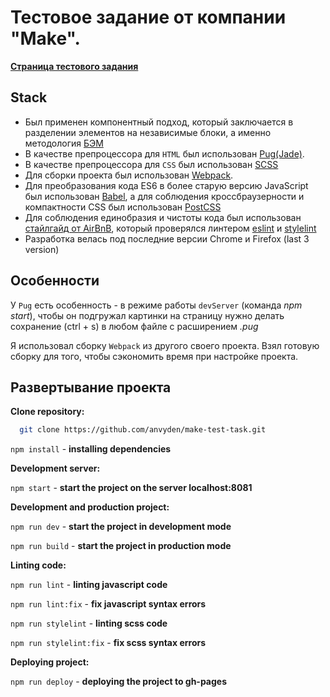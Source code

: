 # Тестовое задание от компании "Make".

[**Страница тестового задания**](https://anvyden.github.io/make-test-task/main-page.html)

## Stack

- Был применен компонентный подход, который заключается в разделении элементов на независимые блоки, а именно методология [БЭМ](https://ru.bem.info/methodology/quick-start/)
- В качестве препроцессора для `HTML` был использован [Pug(Jade)](https://gist.github.com/neretin-trike/53aff5afb76153f050c958b82abd9228).
- В качестве препроцессора для `CSS` был использован [SCSS](https://sass-scss.ru)
- Для сборки проекта был использован [Webpack](https://webpack.js.org).
- Для преобразования кода ES6 в более старую версию JavaScript был использован [Babel](https://babeljs.io), а для соблюдения кроссбраузерности и компактности CSS был использован [PostCSS](https://postcss.org)
- Для соблюдения единобразия и чистоты кода был использован [стайлгайд от AirBnB](https://github.com/airbnb/javascript), который проверялся линтером [eslint](https://eslint.org/) и [stylelint](https://stylelint.io)
- Разработка велась под последние версии Chrome и Firefox (last 3 version)

## Особенности

У `Pug` есть особенность - в режиме работы `devServer` (команда _npm start_), чтобы он подгружал картинки на страницу нужно делать сохранение (ctrl + s) в любом файле с расширением _.pug_

Я использовал сборку `Webpack` из другого своего проекта. Взял готовую сборку для того, чтобы сэкономить время при настройке проекта.

## Развертывание проекта

**Clone repository:**

```bash
  git clone https://github.com/anvyden/make-test-task.git
```

`npm install` - **installing dependencies**

**Development server:**

`npm start` - **start the project on the server localhost:8081**

**Development and production project:**

`npm run dev` - **start the project in development mode**

`npm run build` - **start the project in production mode**

**Linting code:**

`npm run lint` - **linting javascript code**

`npm run lint:fix` - **fix javascript syntax errors**

`npm run stylelint` - **linting scss code**

`npm run stylelint:fix` - **fix scss syntax errors**

**Deploying project:**

`npm run deploy` - **deploying the project to gh-pages**
